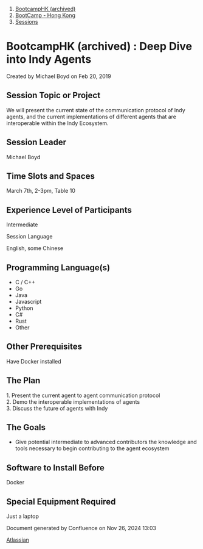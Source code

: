 1. [BootcampHK (archived)](index.html)
2. [BootCamp - Hong Kong](BootCamp---Hong-Kong_23102870.html)
3. [Sessions](Sessions_23102905.html)

# BootcampHK (archived) : Deep Dive into Indy Agents

Created by Michael Boyd on Feb 20, 2019

## Session Topic or Project

We will present the current state of the communication protocol of Indy agents, and the current implementations of different agents that are interoperable within the Indy Ecosystem.

## Session Leader

Michael Boyd

## Time Slots and Spaces

March 7th, 2-3pm, Table 10

## Experience Level of Participants

Intermediate

Session Language

English, some Chinese

## Programming Language(s)

- C / C++
- Go
- Java
- Javascript
- Python
- C#
- Rust
- Other

## Other Prerequisites

Have Docker installed

## The Plan

1\. Present the current agent to agent communication protocol  
2\. Demo the interoperable implementations of agents  
3\. Discuss the future of agents with Indy

## The Goals

- Give potential intermediate to advanced contributors the knowledge and tools necessary to begin contributing to the agent ecosystem

## Software to Install Before

Docker

## Special Equipment Required

Just a laptop

Document generated by Confluence on Nov 26, 2024 13:03

[Atlassian](http://www.atlassian.com/)
